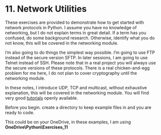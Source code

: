 # 11. Network Utilities

These exercises are provided to demonstrate how to get started with network protocols in Python. I assume you have no knowledge of networking, but I do not explain terms in great detail. If a term has you confused, do some background research. Otherwise, identify what you do not know, this will be covered in the networking module.&#x20;

I’m also going to do things the simplest way possible. I’m going to use FTP instead of the secure version SFTP. In later sessions, I am going to use Telnet instead of SSH. Please note that in a real project you will always use the secure versions of these protocols. There is a real chicken-and-egg problem for me here, I do not plan to cover cryptography until the networking module.&#x20;

In these notes, I introduce UDP, TCP and multicast, without exhaustive explanation, this will be covered in the networking module. You will find very good [tutorials](https://realpython.com/python-sockets/) openly available.

Before you begin. create a directory to keep example files in and you are ready to code.&#x20;

This could be on your OneDrive, in these examples, I am using **OneDrive\Python\Exercises\_11**
